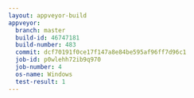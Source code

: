 ```yaml
---
layout: appveyor-build
appveyor:
  branch: master
  build-id: 46747181
  build-number: 483
  commit: dcf70191f0ce17f147a8e84be595af96ff7d96c1
  job-id: p0wlehh72ib9q970
  job-number: 4
  os-name: Windows
  test-result: 1
---
```

